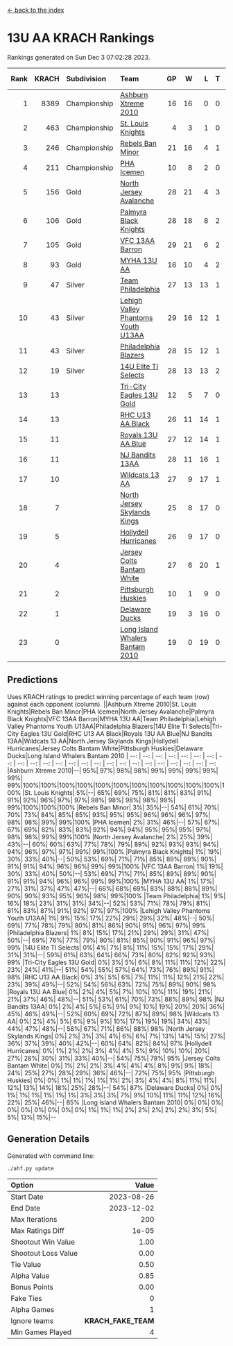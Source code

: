 [<- back to the index](readme.md)
# 13U AA KRACH Rankings
Rankings generated on Sun Dec  3 07:02:28 2023.

Rank|KRACH|Subdivision|Team|GP|W|L|T|OTW|OTL|SoS|Exp Wins|Win Diff
---:|---:|:---|:---|---:|---:|---:|---:|---:|---:|---:|---:|---:
1|8389|Championship|[Ashburn Xtreme 2010](https://gamesheetstats.com/seasons/3659/teams/140527/schedule)|16|16|0|0|0|0|94|16.8|-0.0
2|463|Championship|[St. Louis Knights](https://gamesheetstats.com/seasons/3659/teams/143323/schedule)|4|3|1|0|0|0|1700|3.8|-0.0
3|246|Championship|[Rebels Ban Minor](https://gamesheetstats.com/seasons/3659/teams/140539/schedule)|21|16|4|1|0|0|807|17.4|0.0
4|211|Championship|[PHA Icemen](https://gamesheetstats.com/seasons/3659/teams/143321/schedule)|10|8|2|0|2|0|67|8.9|0.0
5|156|Gold|[North Jersey Avalanche](https://gamesheetstats.com/seasons/3659/teams/140535/schedule)|28|21|4|3|0|0|334|23.4|0.0
6|106|Gold|[Palmyra Black Knights](https://gamesheetstats.com/seasons/3659/teams/140537/schedule)|28|18|8|2|2|0|631|19.9|0.0
7|105|Gold|[VFC 13AA Barron](https://gamesheetstats.com/seasons/3659/teams/140544/schedule)|29|21|6|2|2|2|50|22.9|0.0
8|93|Gold|[MYHA 13U AA](https://gamesheetstats.com/seasons/3659/teams/140533/schedule)|16|10|4|2|1|0|67|11.9|0.0
9|47|Silver|[Team Philadelphia](https://gamesheetstats.com/seasons/3659/teams/140542/schedule)|27|13|13|1|0|1|662|14.4|0.0
10|43|Silver|[Lehigh Valley Phantoms Youth U13AA](https://gamesheetstats.com/seasons/3659/teams/140531/schedule)|29|16|12|1|0|3|334|17.4|0.0
11|43|Silver|[Philadelphia Blazers](https://gamesheetstats.com/seasons/3659/teams/140538/schedule)|28|15|12|1|3|2|629|16.4|0.0
12|19|Silver|[14U Elite TI Selects](https://gamesheetstats.com/seasons/3659/teams/140526/schedule)|28|13|13|2|1|1|615|14.9|0.0
13|13||[Tri-City Eagles 13U Gold](https://gamesheetstats.com/seasons/3659/teams/140543/schedule)|12|5|7|0|1|1|46|5.9|0.0
14|13||[RHC U13 AA Black](https://gamesheetstats.com/seasons/3659/teams/140540/schedule)|26|11|14|1|1|0|42|12.4|0.0
15|11||[Royals 13U AA Blue](https://gamesheetstats.com/seasons/3659/teams/140541/schedule)|27|12|14|1|0|1|46|13.4|0.0
16|11||[NJ Bandits 13AA](https://gamesheetstats.com/seasons/3659/teams/140534/schedule)|28|11|16|1|2|3|338|12.4|0.0
17|10||[Wildcats 13 AA](https://gamesheetstats.com/seasons/3659/teams/140545/schedule)|27|9|17|1|0|0|50|10.4|0.0
18|7||[North Jersey Skylands Kings](https://gamesheetstats.com/seasons/3659/teams/140536/schedule)|25|8|17|0|1|1|57|8.9|0.0
19|5||[Hollydell Hurricanes](https://gamesheetstats.com/seasons/3659/teams/140529/schedule)|26|9|17|0|2|0|354|9.9|0.0
20|4||[Jersey Colts Bantam White](https://gamesheetstats.com/seasons/3659/teams/140530/schedule)|27|6|20|1|0|1|52|7.4|0.0
21|2||[Pittsburgh Huskies](https://gamesheetstats.com/seasons/3659/teams/149413/schedule)|10|1|9|0|0|1|843|1.9|0.0
22|1||[Delaware Ducks](https://gamesheetstats.com/seasons/3659/teams/140528/schedule)|19|3|16|0|0|1|30|3.9|0.0
23|0||[Long Island Whalers Bantam 2010](https://gamesheetstats.com/seasons/3659/teams/140532/schedule)|19|0|19|0|0|0|45|0.9|0.0

## Predictions
Uses KRACH ratings to predict winning percentage of each team (row) against each opponent (column).
||Ashburn Xtreme 2010|St. Louis Knights|Rebels Ban Minor|PHA Icemen|North Jersey Avalanche|Palmyra Black Knights|VFC 13AA Barron|MYHA 13U AA|Team Philadelphia|Lehigh Valley Phantoms Youth U13AA|Philadelphia Blazers|14U Elite TI Selects|Tri-City Eagles 13U Gold|RHC U13 AA Black|Royals 13U AA Blue|NJ Bandits 13AA|Wildcats 13 AA|North Jersey Skylands Kings|Hollydell Hurricanes|Jersey Colts Bantam White|Pittsburgh Huskies|Delaware Ducks|Long Island Whalers Bantam 2010
| --: | --: | --: | --: | --: | --: | --: | --: | --: | --: | --: | --: | --: | --: | --: | --: | --: | --: | --: | --: | --: | --: | --: | --: 
|Ashburn Xtreme 2010|--| 95%| 97%| 98%| 98%| 99%| 99%| 99%| 99%| 99%| 99%|100%|100%|100%|100%|100%|100%|100%|100%|100%|100%|100%|100%
|St. Louis Knights|  5%|--| 65%| 69%| 75%| 81%| 81%| 83%| 91%| 91%| 92%| 96%| 97%| 97%| 98%| 98%| 98%| 98%| 99%| 99%|100%|100%|100%
|Rebels Ban Minor|  3%| 35%|--| 54%| 61%| 70%| 70%| 73%| 84%| 85%| 85%| 93%| 95%| 95%| 96%| 96%| 96%| 97%| 98%| 98%| 99%| 99%|100%
|PHA Icemen|  2%| 31%| 46%|--| 57%| 67%| 67%| 69%| 82%| 83%| 83%| 92%| 94%| 94%| 95%| 95%| 95%| 97%| 98%| 98%| 99%| 99%|100%
|North Jersey Avalanche|  2%| 25%| 39%| 43%|--| 60%| 60%| 63%| 77%| 78%| 79%| 89%| 92%| 93%| 93%| 94%| 94%| 96%| 97%| 97%| 99%| 99%|100%
|Palmyra Black Knights|  1%| 19%| 30%| 33%| 40%|--| 50%| 53%| 69%| 71%| 71%| 85%| 89%| 89%| 90%| 91%| 91%| 94%| 96%| 96%| 99%| 99%|100%
|VFC 13AA Barron|  1%| 19%| 30%| 33%| 40%| 50%|--| 53%| 69%| 71%| 71%| 85%| 89%| 89%| 90%| 91%| 91%| 94%| 96%| 96%| 99%| 99%|100%
|MYHA 13U AA|  1%| 17%| 27%| 31%| 37%| 47%| 47%|--| 66%| 68%| 69%| 83%| 88%| 88%| 89%| 90%| 90%| 93%| 95%| 96%| 98%| 99%|100%
|Team Philadelphia|  1%|  9%| 16%| 18%| 23%| 31%| 31%| 34%|--| 52%| 53%| 71%| 78%| 79%| 81%| 81%| 83%| 87%| 91%| 92%| 97%| 97%|100%
|Lehigh Valley Phantoms Youth U13AA|  1%|  9%| 15%| 17%| 22%| 29%| 29%| 32%| 48%|--| 50%| 69%| 77%| 78%| 79%| 80%| 81%| 86%| 90%| 91%| 96%| 97%| 99%
|Philadelphia Blazers|  1%|  8%| 15%| 17%| 21%| 29%| 29%| 31%| 47%| 50%|--| 69%| 76%| 77%| 79%| 80%| 81%| 85%| 90%| 91%| 96%| 97%| 99%
|14U Elite TI Selects|  0%|  4%|  7%|  8%| 11%| 15%| 15%| 17%| 29%| 31%| 31%|--| 59%| 61%| 63%| 64%| 66%| 73%| 80%| 82%| 92%| 93%| 99%
|Tri-City Eagles 13U Gold|  0%|  3%|  5%|  6%|  8%| 11%| 11%| 12%| 22%| 23%| 24%| 41%|--| 51%| 54%| 55%| 57%| 64%| 73%| 76%| 89%| 91%| 98%
|RHC U13 AA Black|  0%|  3%|  5%|  6%|  7%| 11%| 11%| 12%| 21%| 22%| 23%| 39%| 49%|--| 52%| 54%| 56%| 63%| 72%| 75%| 89%| 90%| 98%
|Royals 13U AA Blue|  0%|  2%|  4%|  5%|  7%| 10%| 10%| 11%| 19%| 21%| 21%| 37%| 46%| 48%|--| 51%| 53%| 61%| 70%| 73%| 88%| 89%| 98%
|NJ Bandits 13AA|  0%|  2%|  4%|  5%|  6%|  9%|  9%| 10%| 19%| 20%| 20%| 36%| 45%| 46%| 49%|--| 52%| 60%| 69%| 72%| 87%| 89%| 98%
|Wildcats 13 AA|  0%|  2%|  4%|  5%|  6%|  9%|  9%| 10%| 17%| 19%| 19%| 34%| 43%| 44%| 47%| 48%|--| 58%| 67%| 71%| 86%| 88%| 98%
|North Jersey Skylands Kings|  0%|  2%|  3%|  3%|  4%|  6%|  6%|  7%| 13%| 14%| 15%| 27%| 36%| 37%| 39%| 40%| 42%|--| 60%| 64%| 82%| 84%| 97%
|Hollydell Hurricanes|  0%|  1%|  2%|  2%|  3%|  4%|  4%|  5%|  9%| 10%| 10%| 20%| 27%| 28%| 30%| 31%| 33%| 40%|--| 54%| 75%| 78%| 95%
|Jersey Colts Bantam White|  0%|  1%|  2%|  2%|  3%|  4%|  4%|  4%|  8%|  9%|  9%| 18%| 24%| 25%| 27%| 28%| 29%| 36%| 46%|--| 72%| 75%| 95%
|Pittsburgh Huskies|  0%|  0%|  1%|  1%|  1%|  1%|  1%|  2%|  3%|  4%|  4%|  8%| 11%| 11%| 12%| 13%| 14%| 18%| 25%| 28%|--| 54%| 87%
|Delaware Ducks|  0%|  0%|  1%|  1%|  1%|  1%|  1%|  1%|  3%|  3%|  3%|  7%|  9%| 10%| 11%| 11%| 12%| 16%| 22%| 25%| 46%|--| 85%
|Long Island Whalers Bantam 2010|  0%|  0%|  0%|  0%|  0%|  0%|  0%|  0%|  0%|  1%|  1%|  1%|  2%|  2%|  2%|  2%|  2%|  3%|  5%|  5%| 13%| 15%|--

## Generation Details

Generated with command line:
```
./ahf.py update
```

| Option | Value |
| :----- | ----: |
| Start Date | 2023-08-26 |
| End Date | 2023-12-02 |
| Max Iterations | 200 |
| Max Ratings Diff | 1e-05 |
| Shootout Win Value | 1.00 |
| Shootout Loss Value | 0.00 |
| Tie Value | 0.50 |
| Alpha Value | 0.85 |
| Bonus Points | 0.00 |
| Fake Ties | 0 |
| Alpha Games | 1 |
| Ignore teams | __KRACH_FAKE_TEAM__ |
| Min Games Played | 4 |

